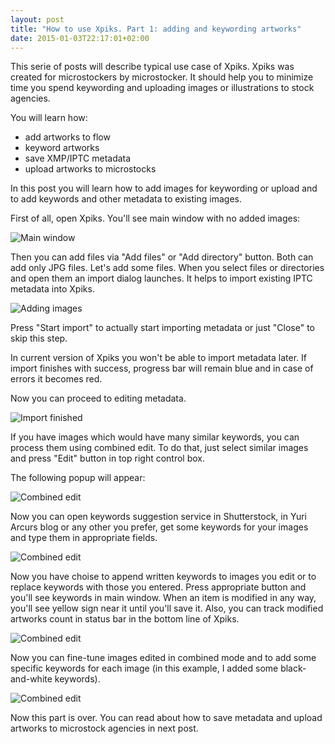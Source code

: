 ```yaml
---
layout: post
title: "How to use Xpiks. Part 1: adding and keywording artworks"
date: 2015-01-03T22:17:01+02:00
---
```


This serie of posts will describe typical use case of Xpiks. Xpiks was created for microstockers by microstocker. It should help you to minimize time you spend keywording and uploading images or illustrations to stock agencies.

You will learn how:

- add artworks to flow
- keyword artworks
- save XMP/IPTC metadata
- upload artworks to microstocks

In this post you will learn how to add images for keywording or upload and to add keywords and other metadata to existing images.

First of all, open Xpiks. You'll see main window with no added images:

<img alt="Main window" src="{{site.url}}/images/howto/xpiks-qt-justopened.jpg" class="small-12 large-8" />

Then you can add files via "Add files" or "Add directory" button. Both can add only JPG files. Let's add some files. When you select files or directories and open them an import dialog launches. It helps to import existing IPTC metadata into Xpiks.

<img alt="Adding images" src="{{site.url}}/images/howto/xpiks-qt-startimport.jpg" class="small-12 large-8 " />

Press "Start import" to actually start importing metadata or just "Close" to skip this step.

In current version of Xpiks you won't be able to import metadata later. If import finishes with success, progress bar will remain blue and in case of errors it becomes red.

Now you can proceed to editing metadata.

<img alt="Import finished" src="{{site.url}}/images/howto/xpiks-qt-imported.jpg" class="small-12 large-8 " />

If you have images which would have many similar keywords, you can process them using combined edit. To do that, just select similar images and press "Edit" button in top right control box.

The following popup will appear:

<img alt="Combined edit" src="{{site.url}}/images/howto/xpiks-qt-combinededit.jpg" class="small-12 large-8" />

Now you can open keywords suggestion service in Shutterstock, in Yuri Arcurs blog or any other you prefer, get some keywords for your images and type them in appropriate fields.

<img alt="Combined edit" src="{{site.url}}/images/howto/xpiks-qt-combinededit-finished.jpg" class="small-12 large-8" />

Now you have choise to append written keywords to images you edit or to replace keywords with those you entered. Press appropriate button and you'll see keywords in main window. When an item is modified in any way, you'll see yellow sign near it until you'll save it. Also, you can track modified artworks count in status bar in the bottom line of Xpiks.

<img alt="Combined edit" src="{{site.url}}/images/howto/xpiks-qt-combinededit-applied.jpg" class="small-12 large-8" />

Now you can fine-tune images edited in combined mode and to add some specific keywords for each image (in this example, I added some black-and-white keywords).

<img alt="Combined edit" src="{{site.url}}/images/howto/xpiks-qt-combined-edit-fine-tuning.jpg" class="small-12 large-8" />

Now this part is over. You can read about how to save metadata and upload artworks to microstock agencies in next post.
